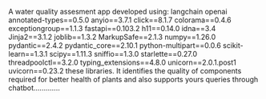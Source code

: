 A water quality assesment app developed using:
langchain
openai
annotated-types==0.5.0
anyio==3.7.1
click==8.1.7
colorama==0.4.6
exceptiongroup==1.1.3
fastapi==0.103.2
h11==0.14.0
idna==3.4
Jinja2==3.1.2
joblib==1.3.2
MarkupSafe==2.1.3
numpy==1.26.0
pydantic==2.4.2
pydantic_core==2.10.1
python-multipart==0.0.6
scikit-learn==1.3.1
scipy==1.11.3
sniffio==1.3.0
starlette==0.27.0
threadpoolctl==3.2.0
typing_extensions==4.8.0
unicorn==2.0.1.post1
uvicorn==0.23.2
these libraries. It identifies the quality of components required for better health of plants and also supports yours queries through chatbot.............
